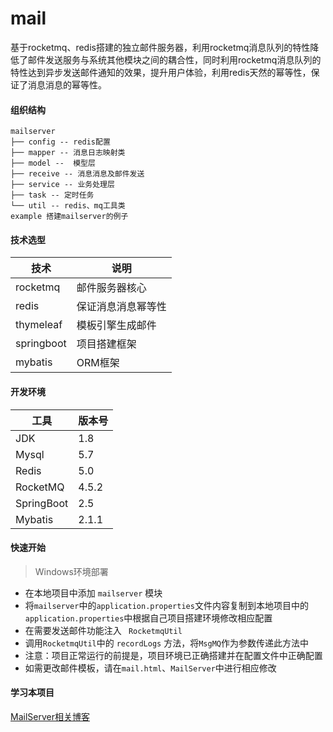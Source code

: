 # mail
基于rocketmq、redis搭建的独立邮件服务器，利用rocketmq消息队列的特性降低了邮件发送服务与系统其他模块之间的耦合性，同时利用rocketmq消息队列的特性达到异步发送邮件通知的效果，提升用户体验，利用redis天然的幂等性，保证了消息消息的幂等性。

#### 组织结构

```
mailserver
├── config -- redis配置
├── mapper -- 消息日志映射类
├── model --  模型层
├── receive -- 消息消息及邮件发送
├── service -- 业务处理层
├── task -- 定时任务
└── util -- redis、mq工具类
example 搭建mailserver的例子
```

#### 技术选型

| 技术       | 说明               |
| ---------- | ------------------ |
| rocketmq   | 邮件服务器核心     |
| redis      | 保证消息消息幂等性 |
| thymeleaf  | 模板引擎生成邮件   |
| springboot | 项目搭建框架       |
| mybatis    | ORM框架            |

#### 开发环境

| 工具       | 版本号 |
| ---------- | ------ |
| JDK        | 1.8    |
| Mysql      | 5.7    |
| Redis      | 5.0    |
| RocketMQ   | 4.5.2  |
| SpringBoot | 2.5    |
| Mybatis    | 2.1.1  |

#### 快速开始

> Windows环境部署

- 在本地项目中添加 `` mailserver `` 模块
- 将`mailserver`中的`application.properties`文件内容复制到本地项目中的` application.properties`中根据自己项目搭建环境修改相应配置
- 在需要发送邮件功能注入 `` RocketmqUtil``
- 调用`RocketmqUtil`中的 `recordLogs` 方法，将`MsgMQ`作为参数传递此方法中
- 注意：项目正常运行的前提是，项目环境已正确搭建并在配置文件中正确配置
- 如需更改邮件模板，请在`mail.html`、`MailServer`中进行相应修改

#### 学习本项目

[MailServer相关博客](https://blog.csdn.net/qq_43591899?spm=1001.2014.3001.5343)
